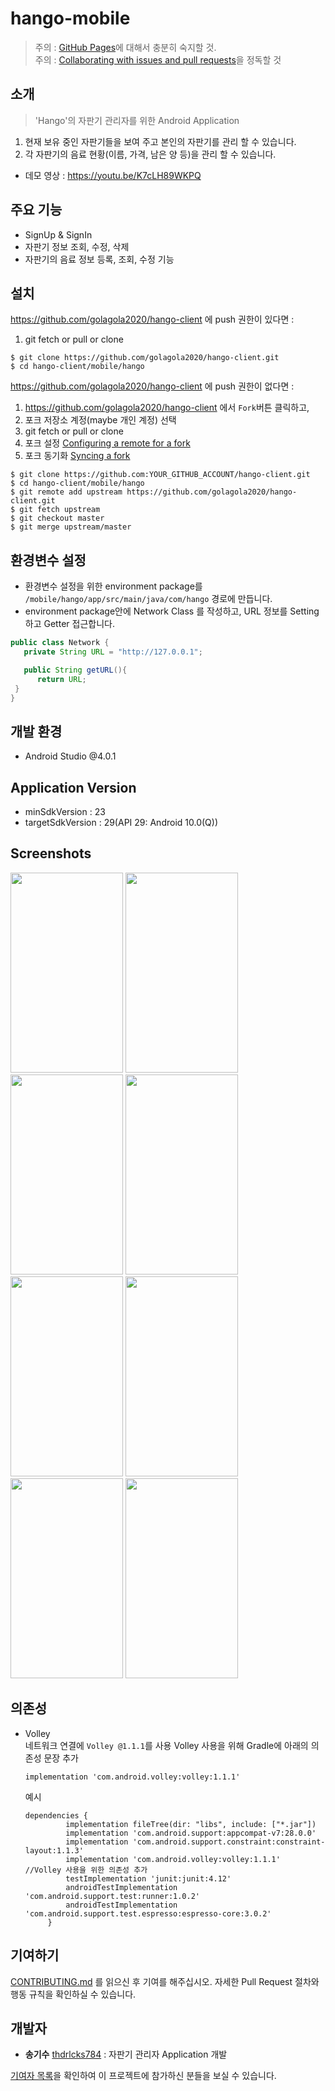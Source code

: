 # hango-mobile
> 주의 : [GitHub Pages](https://pages.github.com/)에 대해서 충분히 숙지할 것.  
주의 : [Collaborating with issues and pull requests](https://docs.github.com/en/github/collaborating-with-issues-and-pull-requests)을 정독할 것


## 소개
> 'Hango'의 자판기 관리자를 위한 Android Application 
   
   1. 현재 보유 중인 자판기들을 보여 주고 본인의 자판기를 관리 할 수 있습니다.
   2. 각 자판기의 음료 현황(이름, 가격, 남은 양 등)을 관리 할 수 있습니다. 
   
   * 데모 영상 : https://youtu.be/K7cLH89WKPQ
   
## 주요 기능

   * SignUp & SignIn
   * 자판기 정보 조회, 수정, 삭제
   * 자판기의 음료 정보 등록, 조회, 수정 기능
   
## 설치
   
   https://github.com/golagola2020/hango-client 에 push 권한이 있다면 :  
   1. git fetch or pull or clone
```
$ git clone https://github.com/golagola2020/hango-client.git
$ cd hango-client/mobile/hango
```

https://github.com/golagola2020/hango-client 에 push 권한이 없다면 :  
   1. https://github.com/golagola2020/hango-client 에서 ```Fork```버튼 클릭하고,
   2. 포크 저장소 계정(maybe 개인 계정) 선택
   3. git fetch or pull or clone
   4. 포크 설정 [Configuring a remote for a fork](https://docs.github.com/en/github/collaborating-with-issues-and-pull-requests/configuring-a-remote-for-a-fork)
   5. 포크 동기화 [Syncing a fork](https://docs.github.com/en/github/collaborating-with-issues-and-pull-requests/syncing-a-fork)
```
$ git clone https://github.com:YOUR_GITHUB_ACCOUNT/hango-client.git
$ cd hango-client/mobile/hango
$ git remote add upstream https://github.com/golagola2020/hango-client.git
$ git fetch upstream
$ git checkout master
$ git merge upstream/master
```
   
## 환경변수 설정

   * 환경변수 설정을 위한 environment package를 ```/mobile/hango/app/src/main/java/com/hango``` 경로에 만듭니다.
   * environment package안에 Network Class 를 작성하고, URL 정보를 Setting 하고 Getter 접근합니다.
   
   ```java
   public class Network {
      private String URL = "http://127.0.0.1";

      public String getURL(){
         return URL;
    }
}
   ```

## 개발 환경

   * Android Studio @4.0.1
   
## Application Version

   * minSdkVersion : 23
   * targetSdkVersion : 29(API 29: Android 10.0(Q))
   
## Screenshots

<img src="https://user-images.githubusercontent.com/64050689/91752339-3108bc80-ec01-11ea-83d5-02b348910a73.PNG" width="180px" height="320px"></img>
<img src="https://user-images.githubusercontent.com/64050689/91752347-3534da00-ec01-11ea-8c1b-c091c436591b.PNG" width="180px" height="320px"></img>
<img src="https://user-images.githubusercontent.com/64050689/91752351-36fe9d80-ec01-11ea-95df-d823f748b1b0.PNG" width="180px" height="320px"></img>
<img src="https://user-images.githubusercontent.com/64050689/91752361-3960f780-ec01-11ea-9351-d86d432e3739.PNG" width="180px" height="320px"></img>
<img src="https://user-images.githubusercontent.com/64050689/91752379-44b42300-ec01-11ea-829b-00db35f748f6.PNG" width="180px" height="320px"></img>
<img src="https://user-images.githubusercontent.com/64050689/91752384-467de680-ec01-11ea-8efc-091cd813d723.PNG" width="180px" height="320px"></img>
<img src="https://user-images.githubusercontent.com/64050689/91752391-4847aa00-ec01-11ea-8d44-9fb310ec1521.PNG" width="180px" height="320px"></img>
<img src="https://user-images.githubusercontent.com/64050689/91752396-4978d700-ec01-11ea-862d-9eac5ed36ea5.PNG" width="180px" height="320px"></img>

## 의존성
   * Volley  
      네트워크 연결에 ```Volley @1.1.1```를 사용
      Volley 사용을 위해 Gradle에 아래의 의존성 문장 추가
      ```
      implementation 'com.android.volley:volley:1.1.1'
      ```

      예시  
      ```
      dependencies {
               implementation fileTree(dir: "libs", include: ["*.jar"])
               implementation 'com.android.support:appcompat-v7:28.0.0'
               implementation 'com.android.support.constraint:constraint-layout:1.1.3'
               implementation 'com.android.volley:volley:1.1.1'   //Volley 사용을 위한 의존성 추가
               testImplementation 'junit:junit:4.12'
               androidTestImplementation 'com.android.support.test:runner:1.0.2'
               androidTestImplementation 'com.android.support.test.espresso:espresso-core:3.0.2'
           }
      ```
      
## 기여하기

[CONTRIBUTING.md](https://gist.github.com/PurpleBooth/b24679402957c63ec426) 를 읽으신 후 기여를 해주십시오. 자세한 Pull Request 절차와 행동 규칙을 확인하실 수 있습니다.

## 개발자

  - **송기수** [thdrlcks784](https://github.com/thdrlcks784) : 자판기 관리자 Application 개발


[기여자 목록](https://github.com/golagola2020/hango-server/graphs/contributors)을 확인하여 이 프로젝트에 참가하신 분들을 보실 수 있습니다.
